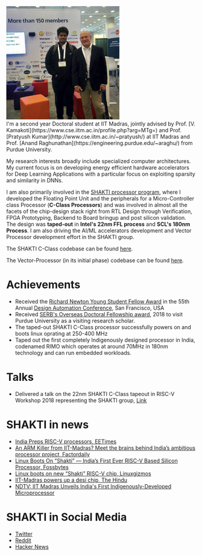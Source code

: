 <img src="./images/logo.jpg" style="width:300px;height:300px; position:left" />
<br>
I'm a second year Doctoral student at IIT Madras, jointly advised by Prof. [V. Kamakoti](https://www.cse.iitm.ac.in/profile.php?arg=MTg=) and Prof. [Pratyush Kumar](http://www.cse.iitm.ac.in/~pratyush/) at IIT Madras and Prof. [Anand Raghunathan](https://engineering.purdue.edu/~araghu/) from Purdue University. 

My research interests broadly include specialized computer architectures. My current focus is on developing energy efficient hardware accelerators for Deep Learning Applications with a particular focus on exploiting sparsity and similarity in DNNs.


I am also primarily involved in the [SHAKTI processor program](http://shakti.org.in), where I developed the Floating Point Unit and the peripherals for a Micro-Controller class Processor (**C-Class Processors**) and was involved in almost all the facets of the chip-design stack right from RTL Design through Verification, FPGA Prototyping, Backend to Board bringup and post silicon validation. The design was **taped-out** in **Intel's 22nm FFL process** and **SCL's 180nm Process**. I am also driving the AI/ML accelerators development and Vector Processor development effort in the SHAKTI group. 

The SHAKTI C-Class codebase can be found [here](https://bitbucket.org/casl/c-class).
 
The Vector-Processor (in its initial phase) codebase can be found [here](https://bitbucket.org/casl/shakti_public/src/a07bfad52040965d667df5613b2a280b482d38e0/cores/common_modules/VectorAccel/?at=master).

# [](#header-3)Achievements
* Received the [Richard Newton Young Student Fellow Award](https://dac.com/content/richard-newton-young-student-fellow-program-0) in the 55th Annual [Design Automation Conference](https://dac.com/), San Francisco, USA
* Received [SERB's Overseas Doctoral Fellowship award](http://www.serbonline.in/SERB/ovdf), 2018 to visit Purdue University as a visiting research scholar.
* The taped-out SHAKTI C-Class processor successfully powers on and boots linux oprating at 250-400 MHz
* Taped out the first completely Indigenously designed processor in India, codenamed RIMO which operates at around 70MHz in 180nm technology and can run embedded workloads.

# [](#header-3)Talks
* Delivered a talk on the 22nm SHAKTI C-Class tapeout in RISC-V Workshop
  2018 representing the SHAKTI group, [Link](https://www.youtube.com/watch?v=eVn4tsOLRLg)

# [](#header-3)SHAKTI in news
* [India Preps RISC-V processors, EETimes](https://www.eetimes.com/document.asp?doc_id=1328790&page_number=2)
* [An ARM Killer from IIT-Madras? Meet the brains behind India’s ambitious processor project, Factordaily](https://factordaily.com/india-chip-design-shakti-iit-madras/)
* [Linux Boots On “Shakti” — India’s First Ever RISC-V Based Silicon
  Processor, Fossbytes](https://fossbytes.com/linux-on-shakti-india-risc-v-processor-iitm/)
* [Linux boots on new “Shakti” RISC-V
  chip, Linuxgizmos](http://linuxgizmos.com/linux-boots-on-new-shakti-risc-v-chip/)
* [IIT-Madras powers up a desi
  chip, The Hindu](https://www.thehindu.com/sci-tech/technology/iit-madras-powers-up-a-desi-chip/article24609946.ece)
* [NDTV: IIT Madras Unveils India's First Indigenously-Developed Microprocessor](https://www.ndtv.com/india-news/iit-madras-unveils-indias-first-indigenously-developed-microprocessor-1938349) 

# [](#header-3)SHAKTI in Social Media
* [Twitter](https://twitter.com/ShaktiProcessor/status/1022384131064430593)
* [Reddit](https://www.reddit.com/r/linux/comments/92tvqu/first_silicon_success_on_the_first_tapeout_linux/)
* [Hacker News](https://news.ycombinator.com/item?id=17642872&ref=hvper.com&utm_source=hvper.com&utm_medium=website)

